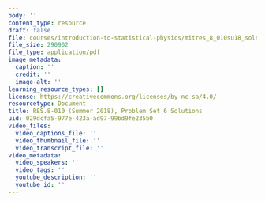 ```yaml
---
body: ''
content_type: resource
draft: false
file: courses/introduction-to-statistical-physics/mitres_8_010su18_soln6.pdf
file_size: 290902
file_type: application/pdf
image_metadata:
  caption: ''
  credit: ''
  image-alt: ''
learning_resource_types: []
license: https://creativecommons.org/licenses/by-nc-sa/4.0/
resourcetype: Document
title: RES.8-010 (Summer 2018), Problem Set 6 Solutions
uid: 029dcfa5-977e-423a-ad97-99bd9fe235b0
video_files:
  video_captions_file: ''
  video_thumbnail_file: ''
  video_transcript_file: ''
video_metadata:
  video_speakers: ''
  video_tags: ''
  youtube_description: ''
  youtube_id: ''
---
```

